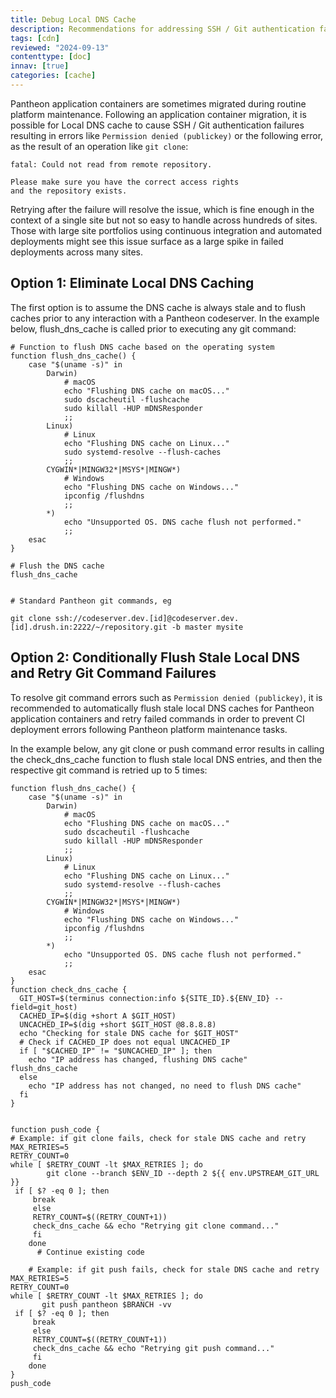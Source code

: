 ```yaml
---
title: Debug Local DNS Cache
description: Recommendations for addressing SSH / Git authentication failures due to stale local DNS.
tags: [cdn]
reviewed: "2024-09-13"
contenttype: [doc]
innav: [true]
categories: [cache]
---
```


Pantheon application containers are sometimes migrated during routine platform maintenance. Following an application container migration, it is possible for Local DNS cache to cause SSH / Git authentication failures resulting in errors like `Permission denied (publickey)` or the following error, as the result of an operation like `git clone`:

```
fatal: Could not read from remote repository.

Please make sure you have the correct access rights
and the repository exists.
```

Retrying after the failure will resolve the issue, which is fine enough in the context of a single site but not so easy to handle across hundreds of sites. Those with large site portfolios using continuous integration and automated deployments might see this issue surface as a large spike in failed deployments across many sites.

## Option 1: Eliminate Local DNS Caching
The first option is to assume the DNS cache is always stale and to flush caches prior to any interaction with a Pantheon codeserver.  In the example below, flush_dns_cache is called prior to executing any git command:

```
# Function to flush DNS cache based on the operating system
function flush_dns_cache() {
    case "$(uname -s)" in
        Darwin)
            # macOS
            echo "Flushing DNS cache on macOS..."
            sudo dscacheutil -flushcache
            sudo killall -HUP mDNSResponder
            ;;
        Linux)
            # Linux
            echo "Flushing DNS cache on Linux..."
            sudo systemd-resolve --flush-caches
            ;;
        CYGWIN*|MINGW32*|MSYS*|MINGW*)
            # Windows
            echo "Flushing DNS cache on Windows..."
            ipconfig /flushdns
            ;;
        *)
            echo "Unsupported OS. DNS cache flush not performed."
            ;;
    esac
}

# Flush the DNS cache
flush_dns_cache


# Standard Pantheon git commands, eg

git clone ssh://codeserver.dev.[id]@codeserver.dev.[id].drush.in:2222/~/repository.git -b master mysite
```

## Option 2: Conditionally Flush Stale Local DNS and Retry Git Command Failures
To resolve git command errors such as `Permission denied (publickey)`, it is recommended to automatically flush stale local DNS caches for Pantheon application containers and retry failed commands in order to prevent CI deployment errors following Pantheon platform maintenance tasks.

In the example below, any git clone or push command error results in calling the check_dns_cache function to flush stale local DNS entries, and then the respective git command is retried up to 5 times:

```
function flush_dns_cache() {
    case "$(uname -s)" in
        Darwin)
            # macOS
            echo "Flushing DNS cache on macOS..."
            sudo dscacheutil -flushcache
            sudo killall -HUP mDNSResponder
            ;;
        Linux)
            # Linux
            echo "Flushing DNS cache on Linux..."
            sudo systemd-resolve --flush-caches
            ;;
        CYGWIN*|MINGW32*|MSYS*|MINGW*)
            # Windows
            echo "Flushing DNS cache on Windows..."
            ipconfig /flushdns
            ;;
        *)
            echo "Unsupported OS. DNS cache flush not performed."
            ;;
    esac
}
function check_dns_cache {
  GIT_HOST=$(terminus connection:info ${SITE_ID}.${ENV_ID} --field=git_host)
  CACHED_IP=$(dig +short A $GIT_HOST)
  UNCACHED_IP=$(dig +short $GIT_HOST @8.8.8.8)
  echo "Checking for stale DNS cache for $GIT_HOST"
  # Check if CACHED_IP does not equal UNCACHED_IP
  if [ "$CACHED_IP" != "$UNCACHED_IP" ]; then
    echo "IP address has changed, flushing DNS cache"
flush_dns_cache
  else
    echo "IP address has not changed, no need to flush DNS cache"
  fi
}


function push_code {
# Example: if git clone fails, check for stale DNS cache and retry
MAX_RETRIES=5
RETRY_COUNT=0
while [ $RETRY_COUNT -lt $MAX_RETRIES ]; do
        git clone --branch $ENV_ID --depth 2 ${{ env.UPSTREAM_GIT_URL }}
 if [ $? -eq 0 ]; then
	 break
	 else
	 RETRY_COUNT=$((RETRY_COUNT+1))
	 check_dns_cache && echo "Retrying git clone command..."
	 fi
	done
      # Continue existing code

 	# Example: if git push fails, check for stale DNS cache and retry
MAX_RETRIES=5
RETRY_COUNT=0
while [ $RETRY_COUNT -lt $MAX_RETRIES ]; do
       git push pantheon $BRANCH -vv
 if [ $? -eq 0 ]; then
	 break
	 else
	 RETRY_COUNT=$((RETRY_COUNT+1))
	 check_dns_cache && echo "Retrying git push command..."
	 fi
	done
}
push_code
```
